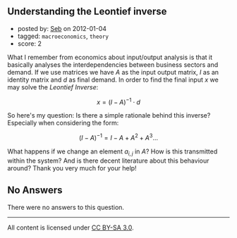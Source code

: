 ## Understanding the Leontief inverse

- posted by: [Seb](https://stackexchange.com/users/-1/505-seb) on 2012-01-04
- tagged: `macroeconomics`, `theory`
- score: 2

What I remember from economics about input/output analysis is that it basically analyses the interdependencies between business sectors and demand. If we use matrices we have $A$ as the input output matrix, $I$ as an identity matrix and $d$ as final demand. In order to find the final input $x$ we may solve the *Leontief Inverse*:

$$
x = (I-A)^{-1}\cdot d
$$

So here's my question: Is there a simple rationale behind this inverse? Especially when considering the form:

$$
   (I-A)^{-1} = I-A + A^2 + A^3\ldots
$$

What happens if we change an element $a_{i,j}$ in $A$? How is this transmitted within the system? And is there decent literature about this behaviour around? Thank you very much for your help!


## No Answers

There were no answers to this question.


---

All content is licensed under [CC BY-SA 3.0](https://creativecommons.org/licenses/by-sa/3.0/).
